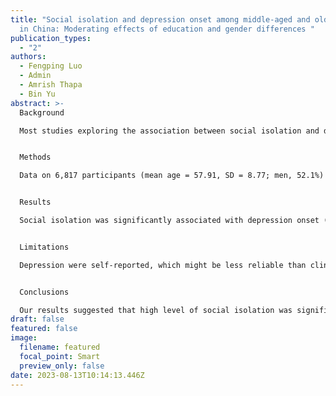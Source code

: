 ```yaml
---
title: "Social isolation and depression onset among middle-aged and older adults
  in China: Moderating effects of education and gender differences "
publication_types:
  - "2"
authors:
  - Fengping Luo
  - Admin
  - Amrish Thapa
  - Bin Yu
abstract: >-
  Background

  Most studies exploring the association between social isolation and depression tend to focus on Western countries. The primary aim of this longitudinal study was to examine the association between social isolation and depression onset among middle-aged and older adults in China.


  Methods

  Data on 6,817 participants (mean age = 57.91, SD = 8.77; men, 52.1%) from the first and fourth waves of the China Health and Retirement Longitudinal Study (CHARLS) were analyzed. Binary logistic regressions were used to evaluate the association between social isolation and depression onset. The moderating effects of socioeconomic status (education) and gender differences were also examined.


  Results

  Social isolation was significantly associated with depression onset (OR = 1.24, 95% CI = 1.10–1.41). Compared to men with lower education (OR = 0.97, 95% CI = 0.77–1.23), those with higher education (OR = 1.91, 95% CI = 1.40–2.60) exhibited a greater association between social isolation and depression onset. Moderating effect of education was not found for women.


  Limitations

  Depression were self-reported, which might be less reliable than clinical interview.


  Conclusions

  Our results suggested that high level of social isolation was significantly associated with a higher incidence of depression among middle-aged and older adults in China. Education played a moderating role in this association for men rather than women.
draft: false
featured: false
image:
  filename: featured
  focal_point: Smart
  preview_only: false
date: 2023-08-13T10:14:13.446Z
---
```

